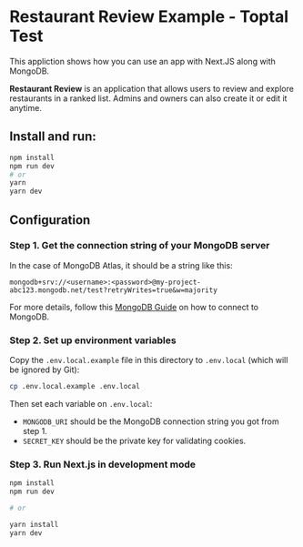 # Restaurant Review Example - Toptal Test

This appliction shows how you can use an app with Next.JS along with MongoDB.

**Restaurant Review** is an application that allows users to review and explore restaurants in a ranked list. Admins and owners can also create it or edit it anytime.

## Install and run:

```bash
npm install
npm run dev
# or
yarn
yarn dev
```

## Configuration

### Step 1. Get the connection string of your MongoDB server

In the case of MongoDB Atlas, it should be a string like this:

```
mongodb+srv://<username>:<password>@my-project-abc123.mongodb.net/test?retryWrites=true&w=majority
```

For more details, follow this [MongoDB Guide](https://docs.mongodb.com/guides/server/drivers/) on how to connect to MongoDB.

### Step 2. Set up environment variables

Copy the `.env.local.example` file in this directory to `.env.local` (which will be ignored by Git):

```bash
cp .env.local.example .env.local
```

Then set each variable on `.env.local`:

- `MONGODB_URI` should be the MongoDB connection string you got from step 1.
- `SECRET_KEY` should be the private key for validating cookies.

### Step 3. Run Next.js in development mode

```bash
npm install
npm run dev

# or

yarn install
yarn dev
```
